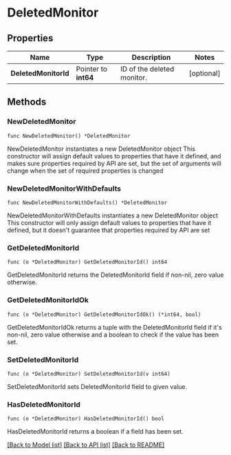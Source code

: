 # DeletedMonitor

## Properties

Name | Type | Description | Notes
------------ | ------------- | ------------- | -------------
**DeletedMonitorId** | Pointer to **int64** | ID of the deleted monitor. | [optional] 

## Methods

### NewDeletedMonitor

`func NewDeletedMonitor() *DeletedMonitor`

NewDeletedMonitor instantiates a new DeletedMonitor object
This constructor will assign default values to properties that have it defined,
and makes sure properties required by API are set, but the set of arguments
will change when the set of required properties is changed

### NewDeletedMonitorWithDefaults

`func NewDeletedMonitorWithDefaults() *DeletedMonitor`

NewDeletedMonitorWithDefaults instantiates a new DeletedMonitor object
This constructor will only assign default values to properties that have it defined,
but it doesn't guarantee that properties required by API are set

### GetDeletedMonitorId

`func (o *DeletedMonitor) GetDeletedMonitorId() int64`

GetDeletedMonitorId returns the DeletedMonitorId field if non-nil, zero value otherwise.

### GetDeletedMonitorIdOk

`func (o *DeletedMonitor) GetDeletedMonitorIdOk() (*int64, bool)`

GetDeletedMonitorIdOk returns a tuple with the DeletedMonitorId field if it's non-nil, zero value otherwise
and a boolean to check if the value has been set.

### SetDeletedMonitorId

`func (o *DeletedMonitor) SetDeletedMonitorId(v int64)`

SetDeletedMonitorId sets DeletedMonitorId field to given value.

### HasDeletedMonitorId

`func (o *DeletedMonitor) HasDeletedMonitorId() bool`

HasDeletedMonitorId returns a boolean if a field has been set.


[[Back to Model list]](../README.md#documentation-for-models) [[Back to API list]](../README.md#documentation-for-api-endpoints) [[Back to README]](../README.md)


